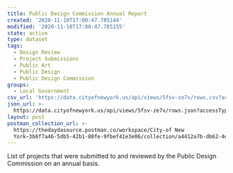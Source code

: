 ```yaml
---
title: Public Design Commission Annual Report
created: '2020-11-10T17:00:47.785144'
modified: '2020-11-10T17:00:47.785155'
state: active
type: dataset
tags:
  - Design Review
  - Project Submissions
  - Public Art
  - Public Design
  - Public Design Commission
groups:
  - Local Government
csv_url: 'https://data.cityofnewyork.us/api/views/5fsv-ze7v/rows.csv?accessType=DOWNLOAD'
json_url: >-
  https://data.cityofnewyork.us/api/views/5fsv-ze7v/rows.json?accessType=DOWNLOAD
layout: post
postman_collection_url: >-
  https://thedaydasource.postman.co/workspace/City-of New
  York~3b6f7a46-5db5-42b1-80fe-9fbef41e3e06/collection/a4412a7b-db62-4ea6-8598-fb401b00b315
---
```

List of projects that were submitted to and reviewed by the Public Design Commission on an annual basis.
